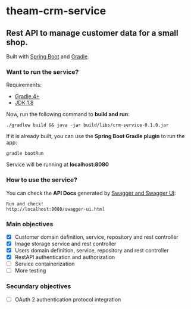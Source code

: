# theam-crm-service
## Rest API to manage customer data for a small shop.
Built with [Spring Boot](https://spring.io) and [Gradle](https://gradle.org).

### Want to run the service? 
Requirements:
- [Gradle 4+](https://gradle.org)
- [JDK 1.8](https://www.oracle.com/technetwork/java/javase/downloads/index.html)

Now, run the following command to **build and run**:
```
./gradlew build && java -jar build/libs/crm-service-0.1.0.jar
```

If it is already built, you can use the **Spring Boot Gradle plugin** to run the app:
```
gradle bootRun
```

Service will be running at **localhost:8080**

### How to use the service?
You can check the **API Docs** generated by [Swagger and Swagger UI](https://swagger.io):
```
Run and check!
http://localhost:8080/swagger-ui.html
```

### Main objectives
- [x] Customer domain definition, service, repository and rest controller
- [x] Image storage service and rest controller
- [x] Users domain definition, service, repository and rest controller
- [x] RestAPI authentication and authorization
- [ ] Service containerization
- [ ] More testing

### Secundary objectives
- [ ] OAuth 2 authentication protocol integration